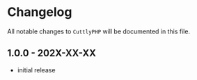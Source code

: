 # Changelog

All notable changes to `CuttlyPHP` will be documented in this file.

## 1.0.0 - 202X-XX-XX

- initial release
